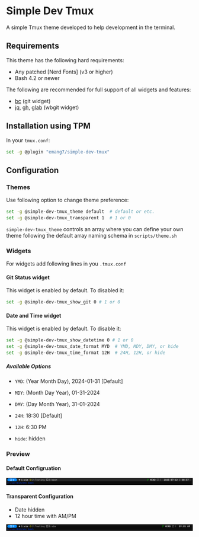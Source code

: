 # Simple Dev Tmux

A simple Tmux theme developed to help development in the terminal.

## Requirements

This theme has the following hard requirements:

- Any patched [Nerd Fonts] (v3 or higher)
- Bash 4.2 or newer

The following are recommended for full support of all widgets and features:

- [bc] (git widget)
- [jq], [gh], [glab] (wbgit widget)

## Installation using TPM

In your `tmux.conf`:

```bash
set -g @plugin "emang7/simple-dev-tmux"
```

## Configuration

### Themes

Use following option to change theme preference:

```bash
set -g @simple-dev-tmux_theme default  # default or etc.
set -g @simple-dev-tmux_transparent 1  # 1 or 0
```

`simple-dev-tmux_theme` controls an array where you can define your own theme following the default array naming schema in `scripts/theme.sh`

### Widgets

For widgets add following lines in you `.tmux.conf`

#### Git Status widget

This widget is enabled by default. To disabled it:

```bash
set -g @simple-dev-tmux_show_git 0 # 1 or 0
```

#### Date and Time widget

This widget is enabled by default. To disable it:

```bash
set -g @simple-dev-tmux_show_datetime 0 # 1 or 0
set -g @simple-dev-tmux_date_format MYD  # YMD, MDY, DMY, or hide
set -g @simple-dev-tmux_time_format 12H  # 24H, 12H, or hide
```

##### Available Options

- `YMD`: (Year Month Day), 2024-01-31 [Default]
- `MDY`: (Month Day Year), 01-31-2024
- `DMY`: (Day Month Year), 31-01-2024

- `24H`: 18:30 [Default]
- `12H`: 6:30 PM

- `hide`: hidden

### Preview

#### Default Configruation

![default configuration](./assets/default.png)

#### Transparent Configuration

- Date hidden
- 12 hour time with AM/PM

![transparent configuration](./assets/transparent-nodate-12h.png)



[bc]: https://www.gnu.org/software/bc/
[jq]: https://jqlang.github.io/jq/
[gh]: https://cli.github.com/manual/
[glab]: https://docs.gitlab.com/editor_extensions/gitlab_cli/